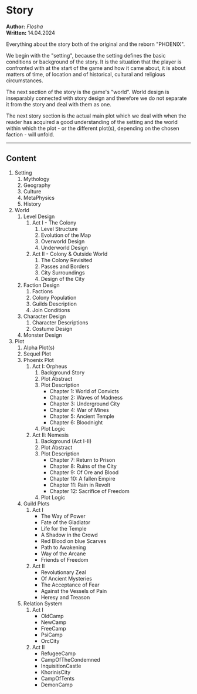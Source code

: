 # Story  

**Author:** *Flosha*  
**Written:** 14.04.2024  

Everything about the story both of the original and the reborn "PHOENIX". 

We begin with the "setting", because the setting defines the basic conditions or background of the story. It is the situation that the player is confronted with at the start of the game and how it came about, it is about matters of time, of location and of historical, cultural and religious circumstances. 

The next section of the story is the game's "world". World design is inseparably connected with story design and <!-- in the development process of Gothic the story was mostly written based on the world, which came first. The exploration of the world is one of the most fundamental means of narration (in form of environmental story telling) and the characters (the "dramatis personae") of the story cannot be divided from the world they inhabit. The world is supposed to feel alive, the world is supposed to be a representation of the setting, the world is meant to tell parts of the background story and to some degree it is supposed to change in course of the story, visualising story twists, -->therefore we do not separate it from the story and deal with them as one. 

The next story section is the actual main plot which we deal with when the reader has acquired a good understanding of the setting and the world within which the plot - or the different plot(s), depending on the chosen faction - will unfold. 

---

## Content

1. Setting
   1. Mythology
   2. Geography
   3. Culture
   4. MetaPhysics
   5. History
2. World
   1. Level Design
      1. Act I - The Colony
         1. Level Structure
         2. Evolution of the Map
         3. Overworld Design
         4. Underworld Design
      2. Act II - Colony & Outside World
         1. The Colony Revisited
         2. Passes and Borders
         3. City Surroundings
         4. Design of the City
   2. Faction Design
      1. Factions
      2. Colony Population
      3. Guilds Description
      4. Join Conditions
   3. Character Design
      1. Character Descriptions
      2. Costume Design
   4. Monster Design
3. Plot
   1. Alpha Plot(s)
   2. Sequel Plot
   3. Phoenix Plot
      1. Act I: Orpheus
         1. Background Story
         2. Plot Abstract
         3. Plot Description
            * Chapter 1: World of Convicts
            * Chapter 2: Waves of Madness
            * Chapter 3: Underground City
            * Chapter 4: War of Mines
            * Chapter 5: Ancient Temple
            * Chapter 6: Bloodnight
         4. Plot Logic
      2. Act II: Nemesis
         1. Background (Act I-II)
         2. Plot Abstract
         3. Plot Description
            * Chapter 7: Return to Prison
            * Chapter 8: Ruins of the City
            * Chapter 9: Of Ore and Blood
            * Chapter 10: A fallen Empire
            * Chapter 11: Rain in Revolt
            * Chapter 12: Sacrifice of Freedom <!-- or just Freedom -->
         4. Plot Logic
   4. Guild Plots
      1. Act I 
         * The Way of Power
         * Fate of the Gladiator
         * Life for the Temple
         * A Shadow in the Crowd
         * Red Blood on blue Scarves
         * Path to Awakening
         * Way of the Arcane
         * Friends of Freedom
      2. Act II
         * Revolutionary Zeal
         * Of Ancient Mysteries
         * The Acceptance of Fear
         * Against the Vessels of Pain
         * Heresy and Treason
   5. Relation System
      1. Act I
         * OldCamp
         * NewCamp
         * FreeCamp
         * PsiCamp
         * OrcCity
      2. Act II
         * RefugeeCamp
         * CampOfTheCondemned
         * InquisitionCastle
         * KhorinisCity
         * CampOfTents
         * DemonCamp
